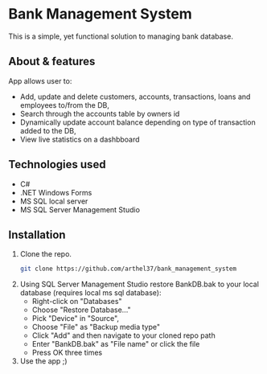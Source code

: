 # Bank Management System

This is a simple, yet functional solution to managing bank database.

## About & features

App allows user to:

- Add, update and delete customers, accounts, transactions, loans and employees to/from the DB,
- Search through the accounts table by owners id
- Dynamically update account balance depending on type of transaction added to the DB,
- View live statistics on a dashbboard

## Technologies used

- C#
- .NET Windows Forms
- MS SQL local server
- MS SQL Server Management Studio

## Installation

1. Clone the repo.
   ```bash
   git clone https://github.com/arthel37/bank_management_system
   ```
2. Using SQL Server Management Studio restore BankDB.bak to your local database (requires local ms
   sql database):
   - Right-click on "Databases"
   - Choose "Restore Database..."
   - Pick "Device" in "Source",
   - Choose "File" as "Backup media type"
   - Click "Add" and then navigate to your cloned repo path
   - Enter "BankDB.bak" as "File name" or click the file
   - Press OK three times
3. Use the app ;)
